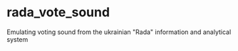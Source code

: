 # rada_vote_sound
Emulating voting sound from the ukrainian "Rada" information and analytical system
